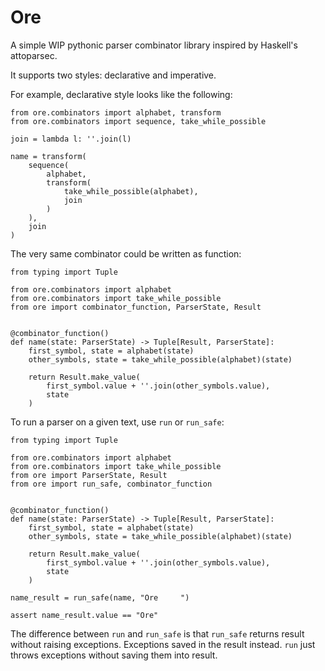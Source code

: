 # Ore

A simple WIP pythonic parser combinator library inspired by Haskell's attoparsec.

It supports two styles: declarative and imperative.

For example, declarative style looks like the following:
```python3
from ore.combinators import alphabet, transform
from ore.combinators import sequence, take_while_possible

join = lambda l: ''.join(l)

name = transform(
    sequence(
        alphabet,
        transform(
            take_while_possible(alphabet),
            join
        )
    ),
    join
)
```

The very same combinator could be written as function:
```python3
from typing import Tuple

from ore.combinators import alphabet
from ore.combinators import take_while_possible
from ore import combinator_function, ParserState, Result


@combinator_function()
def name(state: ParserState) -> Tuple[Result, ParserState]:
    first_symbol, state = alphabet(state)
    other_symbols, state = take_while_possible(alphabet)(state)
    
    return Result.make_value(
        first_symbol.value + ''.join(other_symbols.value),
        state
    )
```

To run a parser on a given text, use `run` or `run_safe`:

```python3
from typing import Tuple

from ore.combinators import alphabet
from ore.combinators import take_while_possible
from ore import ParserState, Result
from ore import run_safe, combinator_function


@combinator_function()
def name(state: ParserState) -> Tuple[Result, ParserState]:
    first_symbol, state = alphabet(state)
    other_symbols, state = take_while_possible(alphabet)(state)
    
    return Result.make_value(
        first_symbol.value + ''.join(other_symbols.value),
        state
    )

name_result = run_safe(name, "Ore     ")

assert name_result.value == "Ore"
```

The difference between `run` and `run_safe` is that `run_safe` returns result without raising exceptions.
Exceptions saved in the result instead.
`run` just throws exceptions without saving them into result.
